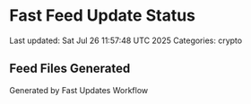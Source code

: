 # Fast Feed Update Status
Last updated: Sat Jul 26 11:57:48 UTC 2025
Categories: crypto

## Feed Files Generated

Generated by Fast Updates Workflow
